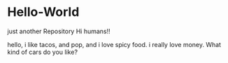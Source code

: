 # Hello-World
just another Repository
Hi humans!!

hello, i like tacos, and pop, and i love spicy food. i really love money.
What kind of cars do you like?
